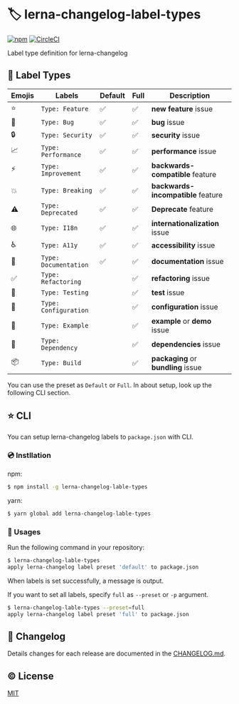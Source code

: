 # :label: lerna-changelog-label-types

[![npm](https://img.shields.io/npm/v/lerna-changelog-label-types.svg)](https://www.npmjs.com/package/lerna-changelog-label-types)
[![CircleCI](https://circleci.com/gh/kazupon/lerna-changelog-label-types.svg?style=svg)](https://circleci.com/gh/kazupon/lerna-changelog-label-types)

Label type definition for lerna-changelog


## :notebook: Label Types

| Emojis                      | Labels                | Default                         | Full                 | Description                         |
|-----------------------------|-----------------------|---------------------------------|----------------------|-------------------------------------|
| :star:                      | `Type: Feature`       |  :white_check_mark:             |  :white_check_mark:  | **new feature** issue               |
| :bug:                       | `Type: Bug`           |  :white_check_mark:             |  :white_check_mark:  | **bug** issue                       |
| :lock:                      | `Type: Security`      |  :white_check_mark:             |  :white_check_mark:  | **security** issue                  |
| :chart_with_upwards_trend:  | `Type: Performance`   |  :white_check_mark:             |  :white_check_mark:  | **performance** issue               |
| :zap:                       | `Type: Improvement`   |  :white_check_mark:             |  :white_check_mark:  | **backwards-compatible** feature    |
| :boom:                      | `Type: Breaking`      |  :white_check_mark:             |  :white_check_mark:  | **backwards-incompatible** feature  |
| :warning:                   | `Type: Deprecated`    |  :white_check_mark:             |  :white_check_mark:  | **Deprecate** feature               |
| :globe_with_meridians:      | `Type: I18n`          |  :white_check_mark:             |  :white_check_mark:  | **internationalization** issue      |
| :wheelchair:                | `Type: A11y`          |  :white_check_mark:             |  :white_check_mark:  | **accessibility** issue             |
| :shirt:                     | `Type: Documentation` |  :white_check_mark:             |  :white_check_mark:  | **documentation** issue             |
| :white_check_mark:          | `Type: Refactoring`   |                                 |  :white_check_mark:  | **refactoring** issue               |
| :pencil:                    | `Type: Testing`       |                                 |  :white_check_mark:  | **test** issue                      |
| :wrench:                    | `Type: Configuration` |                                 |  :white_check_mark:  | **configuration**  issue            |
| :lollipop:                  | `Type: Example`       |                                 |  :white_check_mark:  | **example** or **demo** issue       |
| :pushpin:                   | `Type: Dependency`    |                                 |  :white_check_mark:  | **dependencies** issue              |
| :package:                   | `Type: Build`         |                                 |  :white_check_mark:  | **packaging** or **bundling** issue |

You can use the preset as `Default` or `Full`. In about setup, look up the following CLI section.


## :star: CLI

You can setup lerna-changelog labels to `package.json` with CLI.

### :cd: Instllation

npm:
```bash
$ npm install -g lerna-changelog-lable-types
```

yarn:
```bash
$ yarn global add lerna-changelog-lable-types
```

### :rocket: Usages

Run the following command in your repository:

```bash
$ lerna-changelog-lable-types  
apply lerna-changelog label preset 'default' to package.json
```

When labels is set successfully, a message is output.

If you want to set all labels, specify `full` as `--preset` or `-p` argument.

```bash
$ lerna-changelog-lable-types --preset=full
apply lerna-changelog label preset 'full' to package.json
```


## :scroll: Changelog
Details changes for each release are documented in the [CHANGELOG.md](https://github.com/kazupon/lerna-changelog-label-types/blob/master/CHANGELOG.md).


## :copyright: License

[MIT](http://opensource.org/licenses/MIT)
